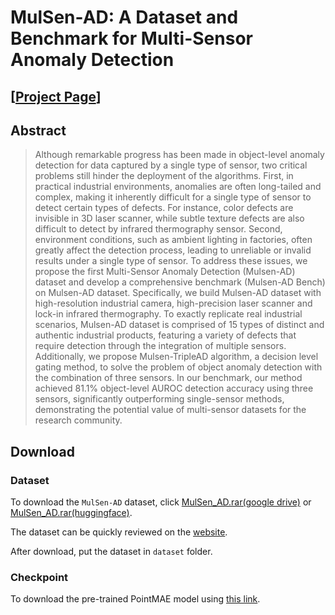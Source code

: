 # MulSen-AD: A Dataset and Benchmark for Multi-Sensor Anomaly Detection
## [[Project Page](https://zzzbbbzzz.github.io/MulSen_AD/index.html)]



## Abstract
> Although remarkable progress has been made in object-level anomaly detection for data captured by a single type of sensor, two critical problems still hinder the deployment of the algorithms. First, in  practical industrial environments, anomalies are often long-tailed and complex, making it inherently difficult for a single type of sensor to detect certain types of defects. For instance, color defects are invisible in 3D laser scanner, while subtle texture defects are also difficult to detect by infrared thermography sensor. Second, environment conditions, such as ambient lighting in factories, often greatly affect the detection process, leading to unreliable or invalid results under a single type of sensor. To address these issues, we propose the first Multi-Sensor Anomaly Detection (Mulsen-AD) dataset and develop a comprehensive benchmark (Mulsen-AD Bench) on Mulsen-AD dataset. Specifically,  we build Mulsen-AD dataset with high-resolution industrial camera, high-precision laser scanner and lock-in infrared thermography. To exactly replicate real industrial scenarios, Mulsen-AD dataset is comprised of 15 types of distinct and authentic industrial products, featuring a variety of defects that require detection through the integration of multiple sensors. Additionally, we propose Mulsen-TripleAD algorithm, a decision level gating method, to solve the problem of object anomaly detection with the combination of three sensors. In our benchmark, our method achieved 81.1\% object-level AUROC detection accuracy using three sensors, significantly outperforming single-sensor methods, demonstrating the potential value of multi-sensor datasets for the research community.




## Download

### Dataset

To download the `MulSen-AD` dataset, click [MulSen_AD.rar(google drive)](https://drive.google.com/file/d/16peKMQ6KYnPK7v-3rFZB3aIHWdqNtQc5/view?usp=drive_link) or [MulSen_AD.rar(huggingface)](https://huggingface.co/datasets/orgjy314159/MulSen_AD/tree/main).

The dataset can be quickly reviewed on the [website](https://zzzbbbzzz.github.io/MulSen_AD/index.html).

After download, put the dataset in `dataset` folder.

### Checkpoint

To download the pre-trained PointMAE model using [this link](https://drive.google.com/file/d/1-wlRIz0GM8o6BuPTJz4kTt6c_z1Gh6LX/view?usp=sharing). 
